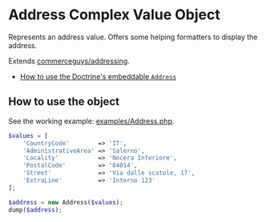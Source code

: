 Address Complex Value Object
============================

Represents an address value. Offers some helping formatters to display the address.

Extends [commerceguys/addressing](https://github.com/commerceguys/addressing).

- [How to use the Doctrine's embeddable `Address`](Address/Address-Embeddable.md)

## How to use the object

See the working example: [examples/Address.php](examples/Address.php).

```php
$values = [
    'CountryCode'        => 'IT',
    'AdministrativeArea' => 'Salerno',
    'Locality'           => 'Nocera Inferiore',
    'PostalCode'         => '84014',
    'Street'             => 'Via dalle scatole, 17',
    'ExtraLine'          => 'Interno 123'
];

$address = new Address($values);
dump($address);
```


